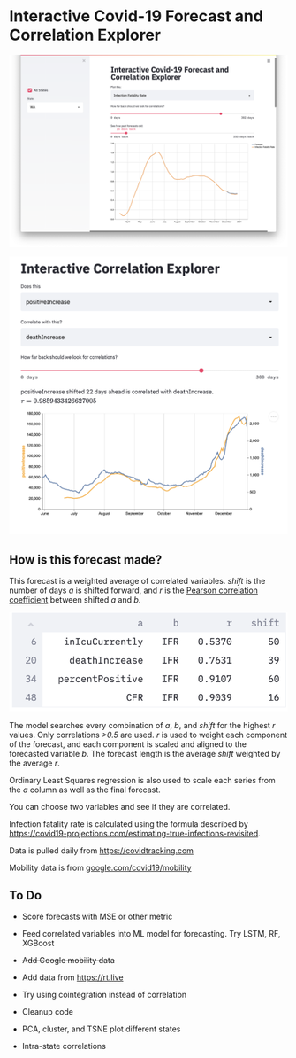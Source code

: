 # Interactive Covid-19 Forecast and Correlation Explorer

![screenshot-ifr.png](screenshot-ifr.png)

![Screen Shot 2020-12-26 at 12.06.43 PM.png](Screen%20Shot%202020-12-26%20at%2012.06.43%20PM.png)

## How is this forecast made?

This forecast is a weighted average of correlated variables. *shift* is the number of days *a* is shifted forward, and *r* is the [Pearson correlation coefficient](https://en.wikipedia.org/wiki/Pearson_correlation_coefficient) between shifted *a* and *b*.

![table.png](table.png)

The model searches every combination of *a*, *b*, and *shift* for the highest *r* values. Only correlations *>0.5* are used. *r* is used to weight each component of the forecast, and each component is scaled and aligned to the forecasted variable *b*. The forecast length is the average *shift* weighted by the average *r*.

Ordinary Least Squares regression is also used to scale each series from the *a* column as well as the final forecast.

You can choose two variables and see if they are correlated.

Infection fatality rate is calculated using the formula described by https://covid19-projections.com/estimating-true-infections-revisited.

Data is pulled daily from https://covidtracking.com

Mobility data is from [google.com/covid19/mobility](https://www.google.com/covid19/mobility/)

## To Do

- Score forecasts with MSE or other metric

- Feed correlated variables into ML model for forecasting. Try LSTM, RF, XGBoost

- ~~Add Google mobility data~~

- Add data from https://rt.live

- Try using cointegration instead of correlation

- Cleanup code

- PCA, cluster, and TSNE plot different states

- Intra-state correlations
